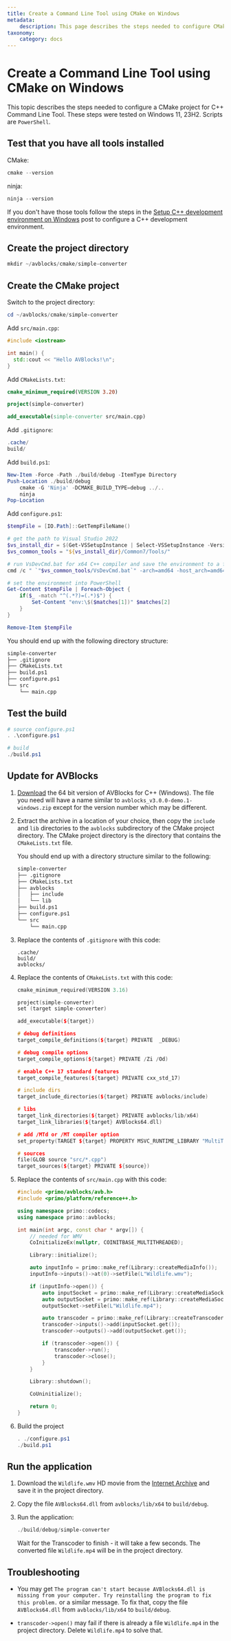 ```yaml
---
title: Create a Command Line Tool using CMake on Windows
metadata:
    description: This page describes the steps needed to configure CMake project for AVBlocks Command Line Tool on Windows
taxonomy:
    category: docs
---
```


# Create a Command Line Tool using CMake on Windows

This topic describes the steps needed to configure a CMake project for C++ Command Line Tool. These steps were tested on Windows 11, 23H2. Scripts are `PowerShell`.

## Test that you have all tools installed

CMake:

```powershell
cmake --version
```

ninja:

```powershell
ninja --version
```

If you don't have those tools follow the steps in the [Setup C++ development environment on Windows](https://blog.primosoftware.com/setup-cpp-development-environment-windows/) post to configure a C++ development environment. 

## Create the project directory

```powershell
mkdir ~/avblocks/cmake/simple-converter
```

## Create the CMake project 

Switch to the project directory:

```powershell
cd ~/avblocks/cmake/simple-converter
```

Add `src/main.cpp`:

```cpp
#include <iostream>

int main() {
  std::cout << "Hello AVBlocks!\n";
}
```

Add `CMakeLists.txt`:

```cmake
cmake_minimum_required(VERSION 3.20)

project(simple-converter)

add_executable(simple-converter src/main.cpp)
```

Add `.gitignore`:

```powershell
.cache/
build/
```

Add `build.ps1`:

```powershell
New-Item -Force -Path ./build/debug -ItemType Directory 
Push-Location ./build/debug
    cmake -G 'Ninja' -DCMAKE_BUILD_TYPE=debug ../..
    ninja
Pop-Location
```

Add `configure.ps1`:

```powershell
$tempFile = [IO.Path]::GetTempFileName()

# get the path to Visual Studio 2022
$vs_install_dir = $(Get-VSSetupInstance | Select-VSSetupInstance -Version '[17.0,18.0]' | Select-Object -ExpandProperty InstallationPath)
$vs_common_tools = "${vs_install_dir}/Common7/Tools/"

# run VsDevCmd.bat for x64 C++ compiler and save the environment to a file
cmd /c " `"$vs_common_tools/VsDevCmd.bat`" -arch=amd64 -host_arch=amd64 && set > `"$tempFile`""

# set the environment into PowerShell
Get-Content $tempFile | Foreach-Object {
    if($_ -match "^(.*?)=(.*)$") {
        Set-Content "env:\$($matches[1])" $matches[2]
    }
}

Remove-Item $tempFile
```

You should end up with the following directory structure:

```sh
simple-converter
├── .gitignore
├── CMakeLists.txt
├── build.ps1
├── configure.ps1
└── src
    └── main.cpp
```

## Test the build

```powershell
# source configure.ps1
. .\configure.ps1

# build
./build.ps1
```

## Update for AVBlocks

1. [Download](https://github.com/avblocks/avblocks-core/releases/) the 64 bit version of AVBlocks for C++ (Windows). The file you need will have a name similar to `avblocks_v3.0.0-demo.1-windows.zip` except for the version number which may be different. 

2. Extract the archive in a location of your choice, then copy the `include` and `lib` directories to the `avblocks` subdirectory of the CMake project directory. The CMake project directory is the directory that contains the `CMakeLists.txt` file.

    You should end up with a directory structure similar to the following:

    ```sh
    simple-converter
    ├── .gitignore
    ├── CMakeLists.txt
    ├── avblocks
    │   ├── include
    │   └── lib
    ├── build.ps1
    ├── configure.ps1
    └── src
        └── main.cpp
    ```

3. Replace the contents of `.gitignore` with this code:

    ```
    .cache/
    build/
    avblocks/
    ```

3. Replace the contents of `CMakeLists.txt` with this code:

    ```cpp
    cmake_minimum_required(VERSION 3.16)

    project(simple-converter)
    set (target simple-converter)

    add_executable(${target})

    # debug definitions
    target_compile_definitions(${target} PRIVATE  _DEBUG)

    # debug compile options
    target_compile_options(${target} PRIVATE /Zi /Od)

    # enable C++ 17 standard features
    target_compile_features(${target} PRIVATE cxx_std_17)

    # include dirs
    target_include_directories(${target} PRIVATE avblocks/include)

    # libs
    target_link_directories(${target} PRIVATE avblocks/lib/x64)
    target_link_libraries(${target} AVBlocks64.dll)

    # add /MTd or /MT compiler option 
    set_property(TARGET ${target} PROPERTY MSVC_RUNTIME_LIBRARY "MultiThreaded$<$<CONFIG:Debug>:Debug>")

    # sources
    file(GLOB source "src/*.cpp")
    target_sources(${target} PRIVATE ${source})
    ```

4. Replace the contents of `src/main.cpp` with this code:

    ```cpp
    #include <primo/avblocks/avb.h>
    #include <primo/platform/reference++.h>

    using namespace primo::codecs;
    using namespace primo::avblocks;

    int main(int argc, const char * argv[]) {
        // needed for WMV
        CoInitializeEx(nullptr, COINITBASE_MULTITHREADED);

        Library::initialize();

        auto inputInfo = primo::make_ref(Library::createMediaInfo());
        inputInfo->inputs()->at(0)->setFile(L"Wildlife.wmv");

        if (inputInfo->open()) {
            auto inputSocket = primo::make_ref(Library::createMediaSocket(inputInfo.get()));
            auto outputSocket = primo::make_ref(Library::createMediaSocket(Preset::Video::Generic::MP4::Base_H264_AAC));
            outputSocket->setFile(L"Wildlife.mp4");

            auto transcoder = primo::make_ref(Library::createTranscoder());
            transcoder->inputs()->add(inputSocket.get());
            transcoder->outputs()->add(outputSocket.get());

            if (transcoder->open()) {
                transcoder->run();
                transcoder->close();
            }
        }

        Library::shutdown();

        CoUninitialize();

        return 0;
    }
    ```

10. Build the project

    ```powershell
    . ./configure.ps1
    ./build.ps1
    ```
## Run the application

1. Download the `Wildlife.wmv` HD movie from the [Internet Archive](https://archive.org/download/WildlifeHd/Wildlife.wmv) and save it in the project directory.

2. Copy the file `AVBlocks64.dll` from `avblocks/lib/x64` to `build/debug`. 

3. Run the application:

    ```powershell
    ./build/debug/simple-converter
    ```
    
    Wait for the Transcoder to finish - it will take a few seconds. The converted file `Wildlife.mp4` will be in the project directory.
	
## Troubleshooting

* You may get `The program can't start because AVBlocks64.dll is missing from your computer. Try reinstalling the program to fix this problem.` or a similar message. To fix that, copy the file `AVBlocks64.dll` from `avblocks/lib/x64` to `build/debug`.

* `transcoder->open()` may fail if there is already a file `Wildlife.mp4` in the project directory. Delete `Wildlife.mp4` to solve that.         
